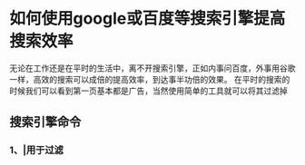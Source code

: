 # 如何使用google或百度等搜索引擎提高搜索效率
无论在工作还是在平时的生活中，离不开搜索引擎，正如内事问百度，外事用谷歌一样，高效的搜索可以成倍的提高效率，到达事半功倍的效果。
在平时的搜索的时候我们可以看到第一页基本都是广告，当然使用简单的工具就可以将其过滤掉
## 搜索引擎命令
### 1、|用于过滤
